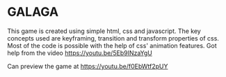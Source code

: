 # GALAGA
This game is created using simple html, css and javascript. The key concepts used are keyframing, transition and transform properties of css. Most of the code is possible with the help of css' animation features.
Got help from the video https://youtu.be/5Eb9INzaYgU

Can preview the game at https://youtu.be/f0EbWtf2pUY
